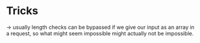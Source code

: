 # Tricks

-> usually length checks can be bypassed if we give our input as an array in a request, so what might seem impossible might actually not be impossible.

